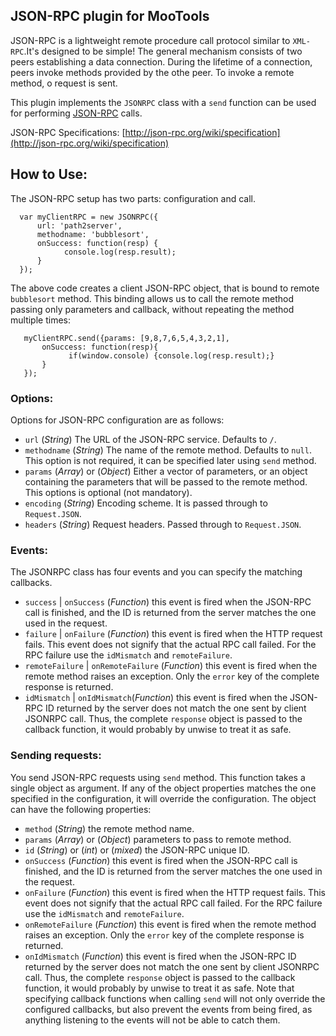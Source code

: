 JSON-RPC plugin for MooTools
-----------------------------

JSON-RPC is a lightweight remote procedure call protocol similar to ``XML-RPC``.It's designed to be simple!
The general mechanism consists of two peers establishing a data connection. During the lifetime of a connection, peers invoke methods provided by the othe peer. To invoke a remote method, o request is sent.

This plugin implements the ``JSONRPC`` class with a ``send`` function can be used for performing [JSON-RPC](http://json-rpc.org/) calls.

JSON-RPC Specifications: [http://json-rpc.org/wiki/specification](http://json-rpc.org/wiki/specification)


## How to Use:
 
The JSON-RPC setup has two parts: configuration and call.

      var myClientRPC = new JSONRPC({
          url: 'path2server',
          methodname: 'bubblesort',
          onSuccess: function(resp) {
                console.log(resp.result);
          }   
      });

The above code creates a client JSON-RPC object, that is bound to remote ``bubblesort`` method. This binding allows us to call the remote method passing only parameters and callback, without repeating the method multiple times:

       myClientRPC.send({params: [9,8,7,6,5,4,3,2,1], 
           onSuccess: function(resp){
                 if(window.console) {console.log(resp.result);}
           }
       }); 

### Options:

Options for JSON-RPC configuration are as follows:

* ``url`` (*String*) The URL of the JSON-RPC service. Defaults to ``/``.
* ``methodname`` (*String*) The name of the remote method. Defaults to ``null``. This option is not required, it can be specified later using ``send`` method.
* ``params`` (*Array*) or (*Object*) Either a vector of parameters, or an object containing the parameters that will be passed to the remote method. This options is optional (not mandatory).
* ``encoding`` (*String*) Encoding scheme. It is passed through to ``Request.JSON``. 
* ``headers`` (*String*) Request headers. Passed through to ``Request.JSON``.

### Events:

The JSONRPC class has four events and you can specify the matching callbacks.

* ``success`` | ``onSuccess`` (*Function*) this event is fired when the JSON-RPC call is finished, and the ID is returned from the server matches the one used in the request.
* ``failure`` | ``onFailure`` (*Function*) this event is fired when the HTTP request fails. This event does not signify that the actual RPC call failed. For the RPC failure use the ``idMismatch`` and ``remoteFailure``.
* ``remoteFailure`` | ``onRemoteFailure`` (*Function*) this event is fired when the remote method raises an exception. Only the ``error`` key of the complete response  is returned.
* ``idMismatch`` | ``onIdMismatch``(*Function*) this event is fired when the JSON-RPC ID returned by the server does not match the one sent by client JSONRPC call. Thus, the complete ``response`` object is passed to the callback function, it would probably by unwise to treat it as safe.


### Sending requests:

You send JSON-RPC requests using ``send`` method. This function takes a single object as argument. If any of the object properties matches the one specified in the configuration, it will override the 
configuration. The object can have the following properties:

* ``method`` (*String*) the remote method name.
* ``params`` (*Array*) or (*Object*) parameters to pass to remote method.
* ``id`` (*String*) or (*int*) or (*mixed*) the JSON-RPC unique ID.
* ``onSuccess`` (*Function*) this event is fired when the JSON-RPC call is finished, and the ID is returned from the server matches the one used in the request.
* ``onFailure`` (*Function*) this event is fired when the HTTP request fails. This event does not signify that the actual RPC call failed. For the RPC failure use the ``idMismatch`` and ``remoteFailure``.
* ``onRemoteFailure`` (*Function*) this event is fired when the remote method raises an exception. Only the ``error`` key of the complete response  is returned.
* ``onIdMismatch`` (*Function*) this event is fired when the JSON-RPC ID returned by the server does not match the one sent by client JSONRPC call. Thus, the complete ``response`` object is passed to the callback function, it would probably by unwise to treat it as safe.
Note that specifying callback functions when calling ``send`` will not only override the configured callbacks, but also prevent the events from being fired, as anything listening to the events will not be able to catch them.
